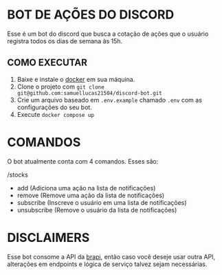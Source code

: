# BOT DE AÇÕES DO DISCORD

Esse é um bot do discord que busca a cotação de ações que o usuário registra todos os dias de semana às 15h.

## COMO EXECUTAR

1. Baixe e instale o [docker](https://www.docker.com/) em sua máquina.
2. Clone o projeto com `git clone git@github.com:samuellucas21504/discord-bot.git`
3. Crie um arquivo baseado em `.env.example` chamado `.env` com as configurações do seu bot.
4. Execute `docker compose up`

# COMANDOS

O bot atualmente conta com 4 comandos. Esses são:

/stocks
  - add (Adiciona uma ação na lista de notificações)
  - remove (Remove uma ação da lista de notificações)
  - subscribe (Inscreve o usuário em uma lista de notificações)
  - unsubscribe (Remove o usuário da lista de notificações)

# DISCLAIMERS

Esse bot consome a API da [brapi](https://brapi.dev/), então caso você deseje usar outra API, alterações em endpoints e lógica de serviço talvez sejam necessárias.
